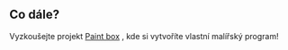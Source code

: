 ## Co dále?

Vyzkoušejte projekt [Paint box](https://projects.raspberrypi.org/en/projects/paint-box) , kde si vytvoříte vlastní malířský program!